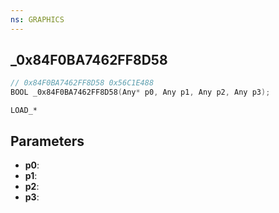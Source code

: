 ```yaml
---
ns: GRAPHICS
---
```

## _0x84F0BA7462FF8D58

```c
// 0x84F0BA7462FF8D58 0x56C1E488
BOOL _0x84F0BA7462FF8D58(Any* p0, Any p1, Any p2, Any p3);
```

```
LOAD_*
```

## Parameters
* **p0**:
* **p1**:
* **p2**:
* **p3**:
